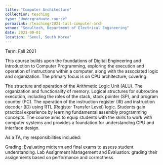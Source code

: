 ```yaml
---
title: "Computer Architecture"
collection: teaching
type: "Undergraduate course"
permalink: /teaching/2021-fall-computer-arch
venue: "Seoultech, Department of Electrical Engineering"
date: 2021-09-01
location: "Seoul, South Korea"
---
```

Term: Fall 2021 

This course builds upon the foundations of Digital Engineering and Introduction to Computer Programming, exploring the execution and operation of instructions within a computer, along with the associated logic and organization. The primary focus is on CPU architecture, covering:

The structure and operation of the Arithmetic Logic Unit (ALU).
The organization and functionality of memory.
Logical structures for subroutine execution, including the roles of the stack, stack pointer (SP), and program counter (PC).
The operation of the instruction register (IR) and instruction decoder (ID) using RTL (Register Transfer Level) logic.
Students gain practical experience by learning fundamental assembly programming concepts. The course aims to equip students with the skills to work with computer systems and provides a foundation for understanding CPU and interface design.  

As a TA, my responsibilities included:  

Grading: Evaluating midterm and final exams to assess student understanding.
Lab Assignment Management and Evaluation: grading their assignments based on performance and correctness.
